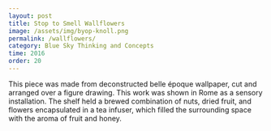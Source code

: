 ```yaml
---
layout: post
title: Stop to Smell Wallflowers
image: /assets/img/byop-knoll.png
permalink: /wallflowers/
category: Blue Sky Thinking and Concepts
time: 2016
order: 20
---
```


This piece was made from deconstructed belle époque wallpaper, cut and arranged over a figure drawing. This work was shown in Rome as a sensory installation. The shelf held a brewed combination of nuts, dried fruit, and flowers encapsulated in a tea infuser, which filled the surrounding space with the aroma of fruit and honey.